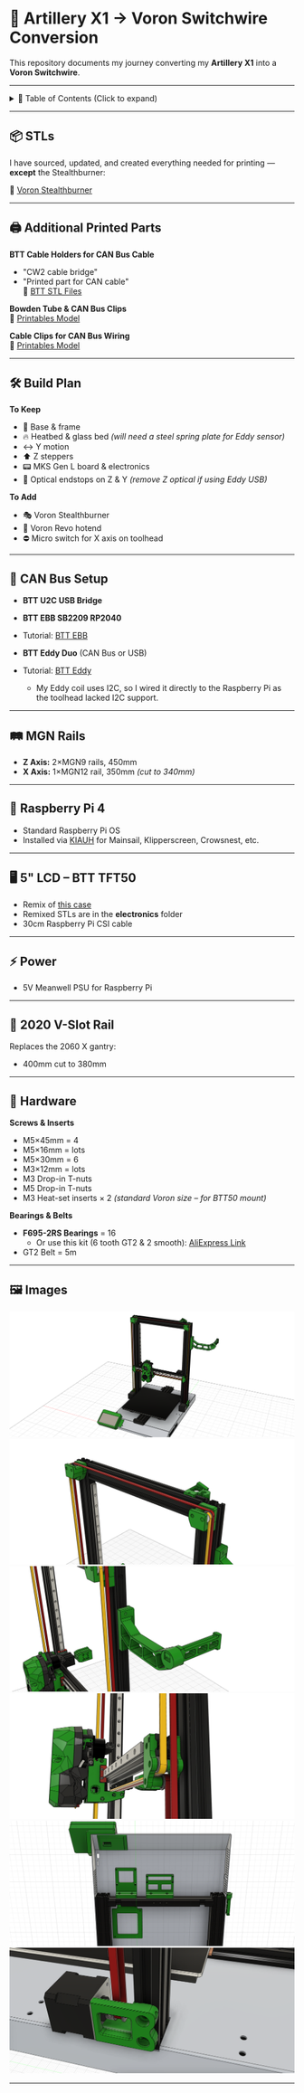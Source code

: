 # 🚀 Artillery X1 → Voron Switchwire Conversion

This repository documents my journey converting my **Artillery X1** into a **Voron Switchwire**.

---

<details>
<summary>📜 Table of Contents (Click to expand)</summary>

- [📦 STLs](#-stls)
- [🖨️ Additional Printed Parts](#️-additional-printed-parts)
- [🛠 Build Plan](#-build-plan)
- [🔌 CAN Bus Setup](#-can-bus-setup)
- [🛤 MGN Rails](#-mgn-rails)
- [🍓 Raspberry Pi 4](#-raspberry-pi-4)
- [🖥 5" LCD – BTT TFT50](#-5-lcd--btt-tft50)
- [⚡ Power](#-power)
- [📏 2020 V-Slot Rail](#-2020-v-slot-rail)
- [🔩 Hardware](#-hardware)
- [🖼 Images](#-images)

</details>

---

## 📦 STLs
I have sourced, updated, and created everything needed for printing — **except** the Stealthburner:

🔗 [Voron Stealthburner](https://github.com/VoronDesign/Voron-Stealthburner)

---

## 🖨️ Additional Printed Parts

**BTT Cable Holders for CAN Bus Cable**  
- "CW2 cable bridge"  
- "Printed part for CAN cable"  
🔗 [BTT STL Files](https://github.com/bigtreetech/EBB/tree/master/EBB%20SB2240_2209%20CAN/STL)  

**Bowden Tube & CAN Bus Clips**  
🔗 [Printables Model](https://www.printables.com/model/741489-bowden-tube-and-canbus-usb-cable-support-clips/files)  

**Cable Clips for CAN Bus Wiring**  
🔗 [Printables Model](https://www.printables.com/model/538726-voron-2020-aluminum-profile-cable-clip-bigger-size)  

---

## 🛠 Build Plan

**To Keep**  
- 🖤 Base & frame  
- 🔥 Heatbed & glass bed *(will need a steel spring plate for Eddy sensor)*  
- ↔️ Y motion  
- ⬆️ Z steppers  
- 📟 MKS Gen L board & electronics  
- 📏 Optical endstops on Z & Y *(remove Z optical if using Eddy USB)*  

**To Add**  
- 🎭 Voron Stealthburner  
- 🧵 Voron Revo hotend  
- ⛔ Micro switch for X axis on toolhead  

---

## 🔌 CAN Bus Setup

- **BTT U2C USB Bridge**  
- **BTT EBB SB2209 RP2040**  
- Tutorial: [BTT EBB](https://github.com/bigtreetech/EBB)  

- **BTT Eddy Duo** (CAN Bus or USB)  
- Tutorial: [BTT Eddy](https://github.com/bigtreetech/Eddy)  
  - My Eddy coil uses I2C, so I wired it directly to the Raspberry Pi as the toolhead lacked I2C support.  

---

## 🛤 MGN Rails

- **Z Axis:** 2×MGN9 rails, 450mm  
- **X Axis:** 1×MGN12 rail, 350mm *(cut to 340mm)*  

---

## 🍓 Raspberry Pi 4

- Standard Raspberry Pi OS  
- Installed via [KIAUH](https://github.com/dw-0/kiauh) for Mainsail, Klipperscreen, Crowsnest, etc.  

---

## 🖥 5" LCD – BTT TFT50

- Remix of [this case](https://www.printables.com/model/198864-btt-tft50-v20-casehousing-mount-revision-2/files)  
- Remixed STLs are in the **electronics** folder  
- 30cm Raspberry Pi CSI cable  

---

## ⚡ Power

- 5V Meanwell PSU for Raspberry Pi  

---

## 📏 2020 V-Slot Rail

Replaces the 2060 X gantry:  
- 400mm cut to 380mm  

---

## 🔩 Hardware

**Screws & Inserts**  
- M5×45mm = 4  
- M5×16mm = lots  
- M5×30mm = 6  
- M3×12mm = lots  
- M3 Drop-in T-nuts  
- M5 Drop-in T-nuts  
- M3 Heat-set inserts × 2 *(standard Voron size – for BTT50 mount)*  

**Bearings & Belts**  
- **F695-2RS Bearings** = 16  
  - Or use this kit (6 tooth GT2 & 2 smooth): [AliExpress Link](https://www.aliexpress.com/item/1005005767406346.html)  
- GT2 Belt = 5m  

---

## 🖼 Images  

![Switchwire](images/image1.png)  
![Switchwire](images/image2.png)  
![Switchwire](images/image3.png)  
![Switchwire](images/image4.png)  
![Switchwire](images/image5.png)  
![Switchwire](images/image6.png)  

---

